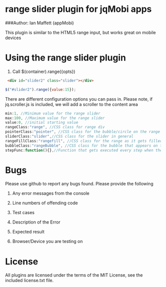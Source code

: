 # range slider plugin for jqMobi apps
###Author: Ian Maffett (appMobi)

This plugin is similar to the HTML5 range input, but works great on mobile devices

# Using the range slider plugin

1) Call $(container).range({opts})



```html
 <div id="slider2" class="slider"></div>
```

```js
$("#slider2").range({value:15});
```
 
There are different configuration options you can pass in.  Please note, if jq.scroller.js is included, we will add a scroller to the content area

```js
min:1, //Minimum value for the range slider
max:100, //Maximum value for the range slider
value:0, //initial starting value
rangeClass:"range", //CSS class for range div
pointerClass:"pointer", //CSS class for the bubble/circle on the range
sliderClass:"slider",//CSS class for the slider in general
rangeFillClass:"rangefill", //CSS class for the range as it gets filled
bubbleClass:"rangeBubble", //CSS class for the bubble that appears on top with the value  in it
stepFunc:function(){},//Function that gets executed every step when the range gets moved
```


# Bugs

Please use github to report any bugs found.  Please provide the following

1. Any error messages from the console

2. Line numbers of offending code

3. Test cases

4. Description of the Error

5. Expected result

6. Browser/Device you are testing on


# License

All plugins are licensed under the terms of the MIT License, see the included license.txt file.